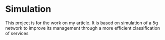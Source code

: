 # Simulation
This project is for the work on my article. It is based on simulation of a 5g network to improve its management through a more efficient classification of services
